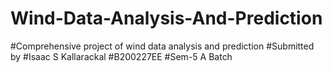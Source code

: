 # Wind-Data-Analysis-And-Prediction
#Comprehensive project of wind data analysis and prediction 
#Submitted by
#Isaac S Kallarackal
#B200227EE
#Sem-5 A Batch
